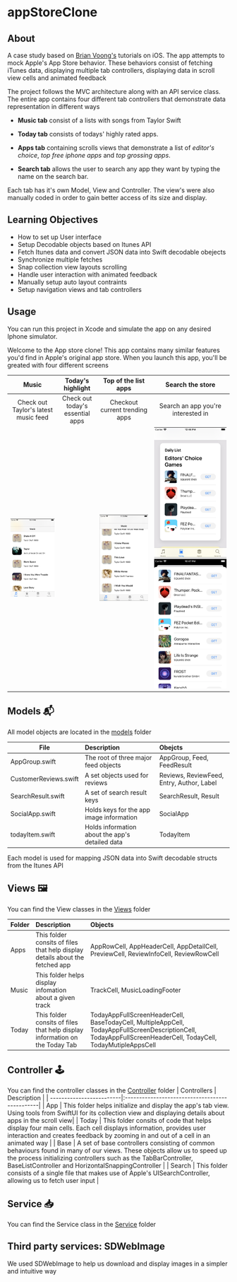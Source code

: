 # appStoreClone 

## About
A case study based on [Brian Voong's](https://www.youtube.com/channel/UCuP2vJ6kRutQBfRmdcI92mA) tutorials on iOS. The app attempts to mock Apple's App Store behavior. 
These behaviors consist of fetching iTunes data, displaying multiple tab controllers, displaying data in scroll view cells and animated feedback

The project follows the MVC architecture along with an API service class. 
The entire app contains four different tab controllers that demonstrate data representation in different ways

* **Music tab** consist of a lists with songs from Taylor Swift

* **Today tab** consists of todays' highly rated apps.

* **Apps tab** containing scrolls views that demonstrate a list of *editor's choice*, *top free iphone apps* and *top grossing apps*.

* **Search tab** allows the user to search any app they want by typing the name on the search bar.

Each tab has it's own Model, View and Controller. The view's were also manually coded in order to gain better access of its size and display.

## Learning Objectives
* How to set up User interface
* Setup Decodable objects based on Itunes API
* Fetch Itunes data and convert JSON data into Swift decodable obejects
* Synchronize multiple fetches
* Snap collection view layouts scrolling
* Handle user interaction with animated feedback
* Manually setup auto layout contraints
* Setup navigation views and tab controllers

## Usage
You can run this project in Xcode and simulate the app on any desired Iphone simulator.

Welcome to the App store clone! This app contains many similar features you'd find in Apple's original app store. When you launch this app, you'll be
greated with four different screens

| Music                                |  Today's highlight                           | Top of the list apps                 | Search the store                  |
:-------------------------------------:|:-------------------------------------------: |:------------------------------------:|:---------------------------------:|
| Check out Taylor's latest music feed |  Check out today's essential apps            |  Checkout current trending apps      | Search an app you're interested in|
|![Taylor](images/TaylorSwift.png) || ![MTaylor](images/MoreTaylor.png)   |  ![Daily](images/DailyList.png) ![DList](images/DailyFullList.png)| ![Track](images/TopFreeList.png) ![TResult](images/AppResut.png) | ![Search](images/Search.png) ![SResult](images/SearchResult.png)|

## Models 📬
All model objects are located in the [models](https://github.com/GeorgeSolorio/appStoreClone/tree/master/appStoreClone/Model) folder

| File                   | Description                                    | Obejcts                                  |
| -----------------------|:-----------------------------------------------|:-----------------------------------------|
| AppGroup.swift         | The root of three major feed objects           | AppGroup, Feed, FeedResult               |
| CustomerReviews.swift  | A set objects used for reviews                 | Reviews, ReviewFeed, Entry, Author, Label|
| SearchResult.swift     | A set of search result keys                    | SearchResult, Result                     |
| SocialApp.swift        | Holds keys for the app image information       | SocialApp                                |
| todayItem.swift        | Holds information about the app's detailed data| TodayItem                                |

Each model is used for mapping JSON data into Swift decodable structs from the Itunes API

## Views 🖼
You can find the View classes in the [Views](https://github.com/GeorgeSolorio/appStoreClone/tree/master/appStoreClone/Views) folder

| Folder                   | Description                                                                | Objects                               |
| -----------------------|:-----------------------------------------------------------------------------|:-----------------------------------------|
| Apps                   | This folder consits of files that help display details about the fetched app | AppRowCell, AppHeaderCell, AppDetailCell, PreviewCell,  ReviewInfoCell, ReviewRowCell |
| Music                  | This folder helps display infomation about a given track                     | TrackCell, MusicLoadingFooter          |
| Today                  | This folder consits of files that help display information on the Today Tab  | TodayAppFullScreenHeaderCell, BaseTodayCell, MultipleAppCell, TodayAppFullScreenDescriptionCell, TodayAppFullScreenHeaderCell, TodayCell, TodayMutipleAppsCell |

## Controller 🕹
You can find the controller classes in the [Controller](https://github.com/GeorgeSolorio/appStoreClone/tree/master/appStoreClone/Controller) folder
| Controllers              | Description                                    |
| -------------------------|:-----------------------------------------------|
| App                      | This folder helps initialize and display the app's tab view. Using tools from SwiftUI for its collection view and displaying details about apps in the scroll view|
| Today                    | This folder consits of code that helps display four main cells. Each cell displays information, provides user interaction and creates feedback by zooming in and out of a cell in an animated way |
| Base                   | A set of base controllers consisting of common behaviours found in many of our views. These objects allow us to speed up the process initializing controllers such as the TabBarController, BaseListController and HorizontalSnappingController |
| Search                 | This folder consists of a single file that makes use of Apple's UISearchController, allowing us to fetch user input |


## Service 📥
You can find the Service class in the [Service](https://github.com/GeorgeSolorio/appStoreClone/tree/master/appStoreClone/Service) folder

## Third party services: SDWebImage 
We used SDWebImage to help us download and display images in a simpler and intuitive way 

